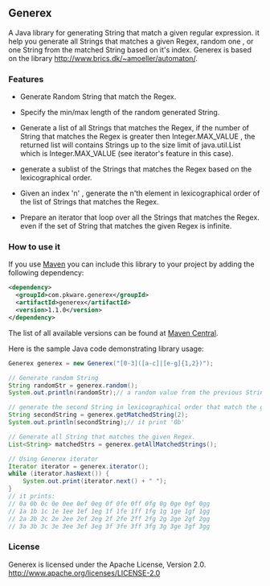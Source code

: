 ## Generex

A Java library for generating String that match  a given regular expression. it help you generate all Strings that matches a given Regex, random one , or one String from the matched String based on it's index.
Generex is based on the library http://www.brics.dk/~amoeller/automaton/.

### Features

- Generate Random String that match the Regex.

- Specify the min/max length  of the random generated String.

- Generate a list of all Strings that matches the Regex, if the number of String that matches the Regex is greater then Integer.MAX_VALUE , the returned list will contains Strings up to the size limit of java.util.List which is Integer.MAX_VALUE (see iterator's feature in this case). 

- generate a sublist of the Strings that matches the Regex based on the lexicographical order.

- Given an index 'n' , generate the n'th element in lexicographical order of the list of Strings that matches the Regex.

- Prepare an iterator that loop over all the Strings that matches the Regex. even if the set of String that matches the given Regex is infinite.
 

### How to use it

If you use [Maven](http://maven.apache.org) you can include this library to your project by adding the following dependency: 
```xml
<dependency>
  <groupId>com.pkware.generex</groupId>
  <artifactId>generex</artifactId>
  <version>1.1.0</version>
</dependency>
```

The list of all available versions can be found at [Maven Central](http://search.maven.org/#browse|588844112).

Here is the sample Java code demonstrating library usage:
```java
Generex generex = new Generex("[0-3]([a-c]|[e-g]{1,2})");

// Generate random String
String randomStr = generex.random();
System.out.println(randomStr);// a random value from the previous String list

// generate the second String in lexicographical order that match the given Regex.
String secondString = generex.getMatchedString(2);
System.out.println(secondString);// it print '0b'

// Generate all String that matches the given Regex.
List<String> matchedStrs = generex.getAllMatchedStrings();

// Using Generex iterator
Iterator iterator = generex.iterator();
while (iterator.hasNext()) {
    System.out.print(iterator.next() + " ");
}
// it prints:
// 0a 0b 0c 0e 0ee 0ef 0eg 0f 0fe 0ff 0fg 0g 0ge 0gf 0gg
// 1a 1b 1c 1e 1ee 1ef 1eg 1f 1fe 1ff 1fg 1g 1ge 1gf 1gg
// 2a 2b 2c 2e 2ee 2ef 2eg 2f 2fe 2ff 2fg 2g 2ge 2gf 2gg
// 3a 3b 3c 3e 3ee 3ef 3eg 3f 3fe 3ff 3fg 3g 3ge 3gf 3gg
```

### License

Generex is licensed under the Apache License, Version 2.0.  
http://www.apache.org/licenses/LICENSE-2.0


 
